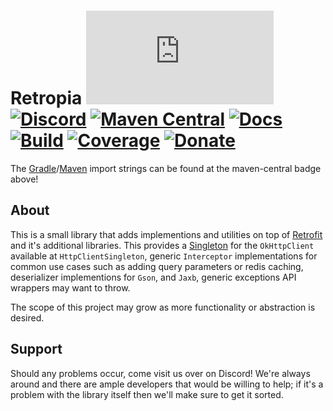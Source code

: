 # Retropia [![Matrix]][matrix-community] [![Discord]][discord-guild] [![Maven Central]][maven-page] [![Docs]][documentation] [![Build]][gitlab] [![Coverage]][gitlab] [![Donate]][elypia-donate]
The [Gradle]/[Maven] import strings can be found at the maven-central badge above!

## About
This is a small library that adds implementions and utilities on top of [Retrofit]
and it's additional libraries.
This provides a [Singleton] for the `OkHttpClient` available at
`HttpClientSingleton`, generic `Interceptor` implementations for common
use cases such as adding query parameters or redis caching, deserializer 
implementions for `Gson`, and `Jaxb`, generic exceptions API wrappers may want to throw.

The scope of this project may grow as more functionality or abstraction
is desired.

## Support
Should any problems occur, come visit us over on Discord! We're always around and there are
ample developers that would be willing to help; if it's a problem with the library itself then we'll
make sure to get it sorted.

[matrix-community]: https://matrix.to/#/+elypia:matrix.org "Matrix Invite"
[discord-guild]: https://discord.gg/hprGMaM "Discord Invite"
[maven-page]: https://search.maven.org/search?q=g:org.elypia.retropia "Maven Central"
[documentation]: https://elypia.gitlab.io/retropia "Documentation"
[gitlab]: https://gitlab.com/Elypia/retropia/commits/master "Repository on GitLab"
[elypia-donate]: https://elypia.org/donate "Donate to Elypia"
[Gradle]: https://gradle.org/ "Depend via Gradle"
[Maven]: https://maven.apache.org/ "Depend via Maven"
[Retrofit]: https://square.github.io/retrofit/ "Retrofit on GitHub"
[Singleton]: https://en.wikipedia.org/wiki/Singleton_pattern "Singleton Pattern"
[Elypiai]: https://gitlab.com/Elypia/elypiai "Elypiai on GitLab"

[Matrix]: https://img.shields.io/matrix/elypia:matrix.org?logo=matrix "Matrix Shield"
[Discord]: https://discord.com/api/guilds/184657525990359041/widget.png "Discord Shield"
[Maven Central]: https://img.shields.io/maven-central/v/org.elypia.retropia/core "Download Shield"
[Docs]: https://img.shields.io/badge/docs-retropia-blue.svg "Documentation Shield"
[Build]: https://gitlab.com/Elypia/retropia/badges/master/pipeline.svg "GitLab Build Shield"
[Coverage]: https://gitlab.com/Elypia/retropia/badges/master/coverage.svg "GitLab Coverage Shield"
[Donate]: https://img.shields.io/badge/donate-elypia-blueviolet "Donate Shield"
